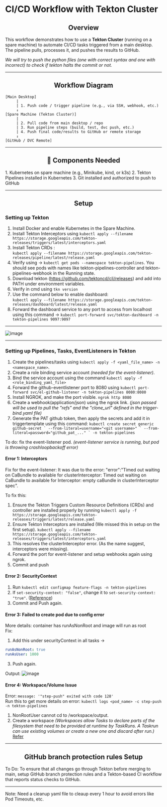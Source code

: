 # CI/CD Workflow with Tekton Cluster

<h2 align="center"> Overview </h2>

This workflow demonstrates how to use a **Tekton Cluster** (running on a spare machine) to automate CI/CD tasks triggered from a main desktop. The pipeline pulls, processes it, and pushes the results to GitHub.

_We will try to push the python files (one with correct syntax and one with incorrect) to check if tekton halts the commit or not._

---

<h2 align="center"> Workflow Diagram </h2>

```plaintext
[Main Desktop]
     |
     | 1. Push code / trigger pipeline (e.g., via SSH, webhook, etc.)
     ↓
[Spare Machine (Tekton Cluster)]
     |
     | 2. Pull code from main desktop / repo
     | 3. Run pipeline steps (build, test, dvc push, etc.)
     | 4. Push final code/results to GitHub or remote storage
     ↓
[GitHub / DVC Remote]
```
---

<h2 align="center"> 🧩 Components Needed </h2>
1. Kubernetes on spare machine (e.g., Minikube, kind, or k3s)
2. Tekton Pipelines installed in Kubernetes
3. Git installed and authorized to push to GitHub

---

<h2 align="center">Setup</h2>

### Setting up Tekton

1. Install Docker and enable Kubernetes in the Spare Machine.
2. Install Tekton Interceptors using ``kubectl apply --filename https://storage.googleapis.com/tekton-releases/triggers/latest/interceptors.yaml``
3. Install Tekton CRDs :</br>
   ``kubectl apply --filename https://storage.googleapis.com/tekton-releases/pipeline/latest/release.yaml``
4. Verify using -> ``kubectl get pods --namespace tekton-pipelines``.
   You should see pods with names like tekton-pipelines-controller and tekton-pipelines-webhook in the Running state.
5. Download tekton (https://github.com/tektoncd/cli/releases) and add into PATH under environment variables.
6. Verify in cmd using ``tkn version``
7. Use the command below to enable dashboard: </br>
   ``kubectl apply --filename https://storage.googleapis.com/tekton-releases/dashboard/latest/release.yaml``
8. Forward the dashboard service to any port to access from localhost using this command -> ``kubectl port-forward svc/tekton-dashboard -n tekton-pipelines 9097:9097``

---

![image](https://github.com/user-attachments/assets/5378faa5-458d-4ffd-9fa0-8e07b62acb0f)

---

### Setting up Pipelines, Tasks, EventListeners in Tekton

1. Create the pipelines/tasks using ``kubectl apply -f <yaml_file_name> -n <namespace_name>``.
2. Create a role binding service account _(needed for the event-listener)_.
3. Bind the service account using the command ``kubectl apply -f <role_binding_yaml_file>``
4. Forward the github-eventlistener port to 8080 using ``kubectl port-forward svc/el-github-listener -n tekton-pipelines 8080:8080``
5. Install NGROK, and make the port visible. ``ngrok http 8080``
6. Create a webhook(application/json) using the ngrok link. _(json passed will be used to pull the "refs" and the "clone_url" defined in the trigger-bind.yaml file)_
7. Generate the PAT github token, then apply the secrets and add it in triggertemplate using this command: ``kubectl create secret generic github-secret `
  --from-literal=username="<git username>" `
  --from-literal=password="github_pat_..." `
  -n tekton-pipelines``

To do: fix the event-listener pod. _(event-listener service is running, but pod is throwing crashloopbackoff error)_

#### Error 1: Interceptors 
Fix for the event-listener:
It was due to the error: "error":"Timed out waiting on CaBundle to available for clusterInterceptor: Timed out waiting on CaBundle to available for Interceptor: empty caBundle in clusterInterceptor spec".

To fix this:
1. Ensure the Tekton Triggers Custom Resource Definitions (CRDs) and controller are installed properly by running ``kubectl apply -f https://storage.googleapis.com/tekton-releases/triggers/latest/release.yaml``
2. Ensure Tekton Interceptors are installed (We missed this in setup on the first setup).
``kubectl apply --filename https://storage.googleapis.com/tekton-releases/triggers/latest/interceptors.yaml``
4. This resolves the clusterInterceptor error. (As the name suggest, interceptors were missing).
5. Forward the port for event-listener and setup webhooks again using ngrok.
6. Commit and push

#### Error 2: SecurityContext
1. Run ``kubectl edit configmap feature-flags -n tekton-pipelines``
2. If ``set-security-context: "false"``, change it to ``set-security-context: "true"``. ([Reference](https://tekton.dev/docs/pipelines/additional-configs/#running-taskruns-and-pipelineruns-with-restricted-pod-security-standards))
3. Commit and Push again.

#### Error 3: Failed to create pod due to config error
More details: container has runAsNonRoot and image will run as root
</br>
Fix: 
1. Add this under securityContext in all tasks ->
```yaml
runAsNonRoot: true
runAsUser: 1000
```
3. Push again.

Output:
![image](https://github.com/user-attachments/assets/07ab3cde-7f23-4961-8f93-2568b9942251)

#### Error 4: Workspace/Volume Issue

Error: ``message: '"step-push" exited with code 128'`` </br>
Run this to get more details on error: ``kubectl logs <pod_name> -c step-push -n tekton-pipelines``</br>

1. NonRootUser cannot cd to /workspace/output.
2. Create a workspace _(Workspaces allow Tasks to declare parts of the filesystem that need to be provided at runtime by TaskRuns. A Taskrun can use existing volumes or create a new one and discard after run.)_ [Refer](https://tekton.dev/docs/pipelines/workspaces/)

---

<h2 align="center">GitHub branch protection rules Setup</h2>

To Do:
To ensure that all changes go through Tekton before merging to main, 
setup GitHub branch protection rules and a Tekton-based CI workflow that reports status checks to GitHub.


---

Note: Need a cleanup yaml file to cleaup every 1 hour to avoid errors like Pod Timeouts, etc.
